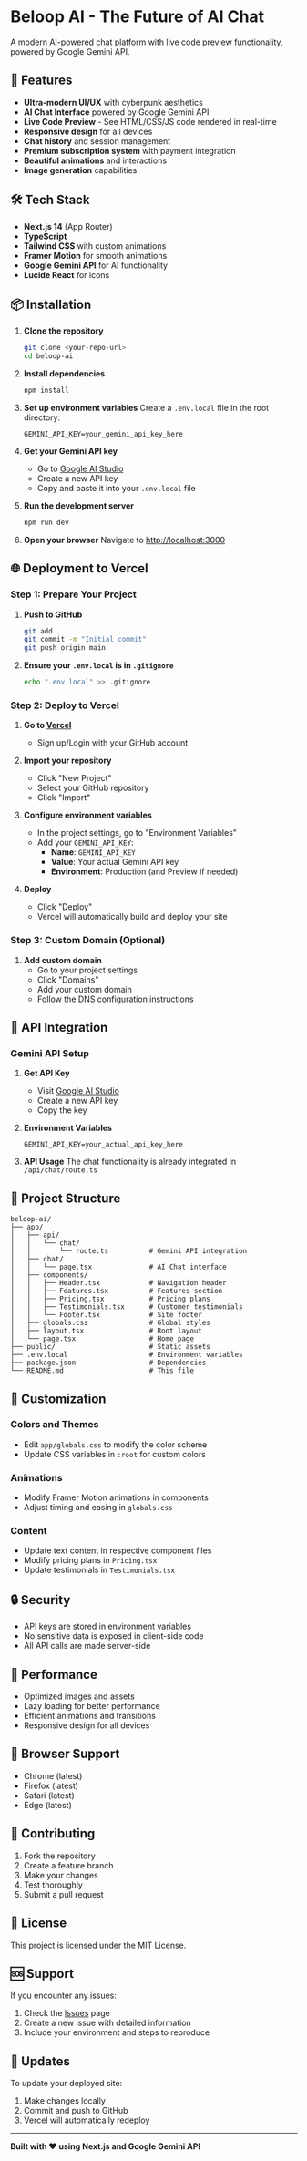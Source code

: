 # Beloop AI - The Future of AI Chat

A modern AI-powered chat platform with live code preview functionality, powered by Google Gemini API.

## 🚀 Features

- **Ultra-modern UI/UX** with cyberpunk aesthetics
- **AI Chat Interface** powered by Google Gemini API
- **Live Code Preview** - See HTML/CSS/JS code rendered in real-time
- **Responsive design** for all devices
- **Chat history** and session management
- **Premium subscription system** with payment integration
- **Beautiful animations** and interactions
- **Image generation** capabilities

## 🛠️ Tech Stack

- **Next.js 14** (App Router)
- **TypeScript**
- **Tailwind CSS** with custom animations
- **Framer Motion** for smooth animations
- **Google Gemini API** for AI functionality
- **Lucide React** for icons

## 📦 Installation

1. **Clone the repository**
   ```bash
   git clone <your-repo-url>
   cd beloop-ai
   ```

2. **Install dependencies**
   ```bash
   npm install
   ```

3. **Set up environment variables**
   Create a `.env.local` file in the root directory:
   ```env
   GEMINI_API_KEY=your_gemini_api_key_here
   ```

4. **Get your Gemini API key**
   - Go to [Google AI Studio](https://makersuite.google.com/app/apikey)
   - Create a new API key
   - Copy and paste it into your `.env.local` file

5. **Run the development server**
   ```bash
   npm run dev
   ```

6. **Open your browser**
   Navigate to [http://localhost:3000](http://localhost:3000)

## 🌐 Deployment to Vercel

### Step 1: Prepare Your Project

1. **Push to GitHub**
   ```bash
   git add .
   git commit -m "Initial commit"
   git push origin main
   ```

2. **Ensure your `.env.local` is in `.gitignore`**
   ```bash
   echo ".env.local" >> .gitignore
   ```

### Step 2: Deploy to Vercel

1. **Go to [Vercel](https://vercel.com)**
   - Sign up/Login with your GitHub account

2. **Import your repository**
   - Click "New Project"
   - Select your GitHub repository
   - Click "Import"

3. **Configure environment variables**
   - In the project settings, go to "Environment Variables"
   - Add your `GEMINI_API_KEY`:
     - **Name**: `GEMINI_API_KEY`
     - **Value**: Your actual Gemini API key
     - **Environment**: Production (and Preview if needed)

4. **Deploy**
   - Click "Deploy"
   - Vercel will automatically build and deploy your site

### Step 3: Custom Domain (Optional)

1. **Add custom domain**
   - Go to your project settings
   - Click "Domains"
   - Add your custom domain
   - Follow the DNS configuration instructions

## 🔧 API Integration

### Gemini API Setup

1. **Get API Key**
   - Visit [Google AI Studio](https://makersuite.google.com/app/apikey)
   - Create a new API key
   - Copy the key

2. **Environment Variables**
   ```env
   GEMINI_API_KEY=your_actual_api_key_here
   ```

3. **API Usage**
   The chat functionality is already integrated in `/api/chat/route.ts`

## 📁 Project Structure

```
beloop-ai/
├── app/
│   ├── api/
│   │   └── chat/
│   │       └── route.ts          # Gemini API integration
│   ├── chat/
│   │   └── page.tsx              # AI Chat interface
│   ├── components/
│   │   ├── Header.tsx            # Navigation header
│   │   ├── Features.tsx          # Features section
│   │   ├── Pricing.tsx           # Pricing plans
│   │   ├── Testimonials.tsx      # Customer testimonials
│   │   └── Footer.tsx            # Site footer
│   ├── globals.css               # Global styles
│   ├── layout.tsx                # Root layout
│   └── page.tsx                  # Home page
├── public/                       # Static assets
├── .env.local                    # Environment variables
├── package.json                  # Dependencies
└── README.md                     # This file
```

## 🎨 Customization

### Colors and Themes
- Edit `app/globals.css` to modify the color scheme
- Update CSS variables in `:root` for custom colors

### Animations
- Modify Framer Motion animations in components
- Adjust timing and easing in `globals.css`

### Content
- Update text content in respective component files
- Modify pricing plans in `Pricing.tsx`
- Update testimonials in `Testimonials.tsx`

## 🔒 Security

- API keys are stored in environment variables
- No sensitive data is exposed in client-side code
- All API calls are made server-side

## 🚀 Performance

- Optimized images and assets
- Lazy loading for better performance
- Efficient animations and transitions
- Responsive design for all devices

## 📱 Browser Support

- Chrome (latest)
- Firefox (latest)
- Safari (latest)
- Edge (latest)

## 🤝 Contributing

1. Fork the repository
2. Create a feature branch
3. Make your changes
4. Test thoroughly
5. Submit a pull request

## 📄 License

This project is licensed under the MIT License.

## 🆘 Support

If you encounter any issues:

1. Check the [Issues](https://github.com/your-repo/issues) page
2. Create a new issue with detailed information
3. Include your environment and steps to reproduce

## 🔄 Updates

To update your deployed site:

1. Make changes locally
2. Commit and push to GitHub
3. Vercel will automatically redeploy

---

**Built with ❤️ using Next.js and Google Gemini API**
